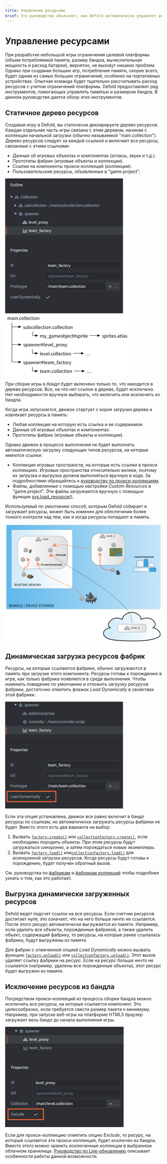 ```yaml
---
title: Управление ресурсами
brief: Это руководство объясняет, как Defold автоматически управляет ресурсами и как пользователь может вручную управлять загрузкой ресурсов с целью соблюдения ограничений на объем потребляемой памяти и размера бандла.
---
```


# Управление ресурсами

При разработке небольшой игры ограничения целевой платформы (объем потребляемой памяти, размер бандла, вычислительная мощность и расход батареи), вероятно, не вызовут никаких проблем. Однако при создании больших игр, потребление памяти, скорее всего, будет одним из самых больших ограничений, особенно на портативных устройствах. Опытная команда будет тщательно рассчитывать расход ресурсов с учетом ограничений платформы. Defold предоставляет ряд инструментов, помогающих управлять памятью и размером бандла. В данном руководстве дается обзор этих инструментов.

## Статичное дерево ресурсов

Создавая игру в Defold, вы статически декларируете дерево ресурсов. Каждая отдельная часть игры связана с этим деревом, начиная с коллекции начальной загрузки (обычно называемой "main.collection"). Дерево ресурсов следует за каждой ссылкой и включает все ресурсы, связанные с этими ссылками:

- Данные об игровых объектах и компонентах (атласы, звуки и т.д.).
- Прототипы фабрик (игровые объекты и коллекции).
- Ссылки на компоненты прокси-коллекций (коллекции).
- Пользовательские ресурсы, объявленные в "game.project".

![Resource tree](images/resource/resource_tree.png)

При сборке игры в *бандл* будет включено только то, что находится в дереве ресурсов. Все, на что нет ссылок в дереве, будет исключено. Нет необходимости вручную выбирать, что включить или исключить из бандла.

Когда игра *запускается*, движок стартует с корня загрузки дерева и извлекает ресурсы в память:

- Любая коллекция на которую есть ссылка и ее содержимое.
- Данные об игровых объектах и компонентах.
- Прототипы фабрик (игровые объекты и коллекции).

Однако движок в процессе выполнения не будет выполнять автоматическую загрузку следующих типов ресурсов, на которые имеются ссылки:

- Коллекции игровых пространств, на которые есть ссылки в прокси коллекциях. Игровые пространства относительно велики, поэтому их загрузка и выгрузка должна выполняться вручную в коде. За подробностями обращайтесь к [руководству по прокси-коллекциям](/manuals/collection-proxy).
- Файлы, добавленные с помощью настройки *Custom Resources* в "game.project". Эти файлы загружаются вручную с помощью функции [sys.load_resource()](/ref/sys/#sys.load_resource).

Используемый по умолчанию способ, которым Defold собирает и загружает ресурсы, может быть изменен для обеспечения более тонкого контроля над тем, как и когда ресурсы попадают в память.

![Resource loading](images/resource/loading.png)

## Динамическая загрузка ресурсов фабрик

Ресурсы, на которые ссылаются фабрики, обычно загружаются в память при загрузке этого компонента. Ресурсы готовы к порождению в игре, как только фабрика появляется в среде выполнения. Чтобы изменить поведение по умолчанию и отложить загрузку ресурсов фабрики, достаточно отметить флажок *Load Dynamically* в свойствах этой фабрики.

![Load dynamically](images/resource/load_dynamically.png)

Если эта опция установлена, движок все равно включит в бандл ресурсы по ссылкам, но автоматически загружать ресурсы фабрики не будет. Вместо этого есть два варианта на выбор:

1. Вызвать [`factory.create()`](/ref/factory/#factory.create) или [`collectionfactory.create()`](/ref/collectionfactory/#collectionfactory.create), если необходимо породить объекты. При этом ресурсы будут загружаться синхронно, а затем порождаться новые экземпляры.
2. Вызвать [`factory.load()`](/ref/factory/#factory.load) или[`collectionfactory.load()`](/ref/collectionfactory/#collectionfactory.load) для асинхронной загрузки ресурсов. Когда ресурсы будут готовы к порождению, будет получен обратный вызов.

См. руководства по [фабрикам](/manuals/factory) и [фабрикам коллекций](/manuals/collection-factory) чтобы подробнее узнать о том, как это работает.

## Выгрузка динамически загруженных ресурсов

Defold ведет подсчет ссылок на все ресурсы. Если счетчик ресурсов достигает нуля, это означает, что на него больше ничто не ссылается. После этого ресурс автоматически выгружается из памяти. Например, если удалить все объекты, порожденные фабрикой, а также удалить объект, содержащий фабрику, то ресурсы, на которые ранее ссылалась фабрика, будут выгружены из памяти.

Для фабрик с отмеченной опцией *Load Dynamically* можно вызвать функцию [`factory.unload()`](/ref/factory/#factory.unload) или [`collectionfactory.unload()`](/ref/collectionfactory/#collectionfactory.unload). Этот вызов удаляет ссылку фабрики на ресурс. Если на ресурс больше ничто не ссылается (например, удалены все порожденные объекты), этот ресурс будет выгружен из памяти.

## Исключение ресурсов из бандла

Посредством прокси-коллекций из процесса сборки бандла можно исключить все ресурсы, на которые ссылается компонент. Это целесообразно, если требуется свести размер пакета к минимуму. Например, при запуске веб-игры на платформе HTML5 браузер загружает весь бандл до начала выполнения игры.

![Exclude](images/resource/exclude.png)

Если для прокси-коллекцию отметить опцию *Exclude*, то ресурс, на который ссылается эта прокси-коллекция, будет исключен из бандла. Вместо этого можно хранить исключенные коллекции в выбранном облачном хранилище. [Руководство по Live-обновлению](/manuals/live-update/) описывает особенности работы данной возможности.
